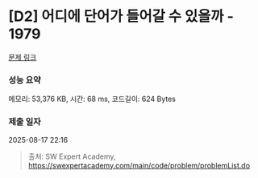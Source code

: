 # [D2] 어디에 단어가 들어갈 수 있을까 - 1979 

[문제 링크](https://swexpertacademy.com/main/code/problem/problemDetail.do?contestProbId=AV5PuPq6AaQDFAUq) 

### 성능 요약

메모리: 53,376 KB, 시간: 68 ms, 코드길이: 624 Bytes

### 제출 일자

2025-08-17 22:16



> 출처: SW Expert Academy, https://swexpertacademy.com/main/code/problem/problemList.do